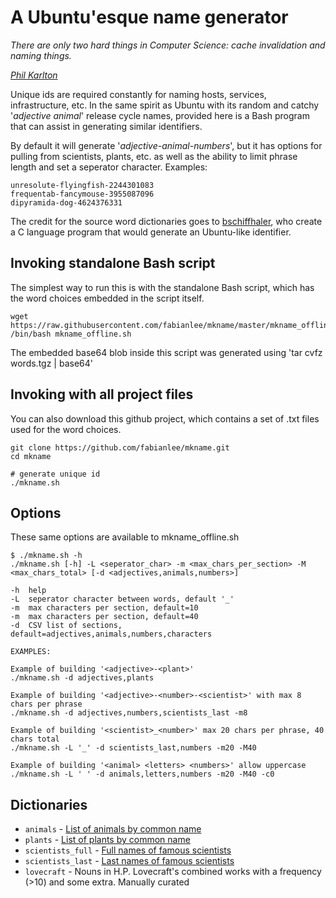 # A Ubuntu'esque name generator

*There are only two hard things in Computer Science: cache invalidation and naming things.*

*[Phil Karlton](https://skeptics.stackexchange.com/questions/19836/has-phil-karlton-ever-said-there-are-only-two-hard-things-in-computer-science)*



Unique ids are required constantly for naming hosts, services, infrastructure, etc.  In the same spirit as Ubuntu with its random and catchy '*adjective animal*' release cycle names, provided here is a Bash program that can assist in generating similar identifiers.

By default it will generate '*adjective-animal-numbers*', but it has options for pulling from scientists, plants, etc. as well as the ability to limit phrase length and set a seperator character.  Examples:

```
unresolute-flyingfish-2244301083
frequentab-fancymouse-3955087096
dipyramida-dog-4624376331
```

The credit for the source word dictionaries goes to [bschiffhaler](https://github.com/bschiffthaler/mkname), who create a C language program that would generate an Ubuntu-like identifier.

## Invoking standalone Bash script

The simplest way to run this is with the standalone Bash script, which has the word choices embedded in the script itself.

```
wget https://raw.githubusercontent.com/fabianlee/mkname/master/mkname_offline.sh
/bin/bash mkname_offline.sh
```

The embedded base64 blob inside this script was generated using 'tar cvfz words.tgz | base64'

## Invoking with all project files

You can also download this github project, which contains a set of .txt files used for the word choices.
 
```
git clone https://github.com/fabianlee/mkname.git
cd mkname

# generate unique id
./mkname.sh
```

## Options

These same options are available to mkname_offline.sh

```
$ ./mkname.sh -h
./mkname.sh [-h] -L <seperator_char> -m <max_chars_per_section> -M <max_chars_total> [-d <adjectives,animals,numbers>]

-h	help
-L	seperator character between words, default '_'
-m	max characters per section, default=10
-m	max characters per section, default=40
-d	CSV list of sections, default=adjectives,animals,numbers,characters

EXAMPLES:

Example of building '<adjective>-<plant>'
./mkname.sh -d adjectives,plants

Example of building '<adjective>-<number>-<scientist>' with max 8 chars per phrase
./mkname.sh -d adjectives,numbers,scientists_last -m8

Example of building '<scientist>_<number>' max 20 chars per phrase, 40 chars total
./mkname.sh -L '_' -d scientists_last,numbers -m20 -M40

Example of building '<animal> <letters> <numbers>' allow uppercase
./mkname.sh -L ' ' -d animals,letters,numbers -m20 -M40 -c0
```

## Dictionaries

* `animals` - [List of animals by common name](https://en.wikipedia.org/wiki/List_of_animals_by_common_name)
* `plants` - [List of plants by common name](https://en.wikipedia.org/wiki/List_of_plants_by_common_name)
* `scientists_full` - [Full names of famous scientists](https://www.famousscientists.org/list/)
* `scientists_last` - [Last names of famous scientists](https://www.famousscientists.org/list/)
* `lovecraft` - Nouns in H.P. Lovecraft's combined works with a frequency (>10) and some extra. Manually curated

